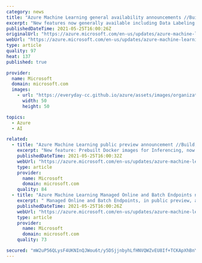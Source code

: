 ```yaml
---
category: news
title: "Azure Machine Learning general availability announcements //Build, May 2021"
excerpt: "New features now generally available including Data Labeling – Image Instance Segmentation and MLflow support "
publishedDateTime: 2021-05-25T16:00:26Z
originalUrl: "https://azure.microsoft.com/en-us/updates/azure-machine-learning-general-availability-announcements-build-may-2021/"
webUrl: "https://azure.microsoft.com/en-us/updates/azure-machine-learning-general-availability-announcements-build-may-2021/"
type: article
quality: 97
heat: 137
published: true

provider:
  name: Microsoft
  domain: microsoft.com
  images:
    - url: "https://everyday-cc.github.io/azure/assets/images/organizations/microsoft.com-50x50.jpg"
      width: 50
      height: 50

topics:
  - Azure
  - AI

related:
  - title: "Azure Machine Learning public preview announcement //Build, May 2021"
    excerpt: "New feature: Prebuilt Docker images for Inferencing, now in public preview."
    publishedDateTime: 2021-05-25T16:00:32Z
    webUrl: "https://azure.microsoft.com/en-us/updates/azure-machine-learning-public-preview-announcement-build-may-2021/"
    type: article
    provider:
      name: Microsoft
      domain: microsoft.com
    quality: 84
  - title: "Azure Machine Learning Managed Online and Batch Endpoints now in public preview //Build 2021."
    excerpt: " Managed Online and Batch Endpoints, in public preview, allow for seamless deployment and operationalization "
    publishedDateTime: 2021-05-25T16:00:26Z
    webUrl: "https://azure.microsoft.com/en-us/updates/azure-machine-learning-managed-online-and-batch-endpoints-now-in-public-preview-build-2021/"
    type: article
    provider:
      name: Microsoft
      domain: microsoft.com
    quality: 73

secured: "mW2uP56QLysF4UKNInQJWou6t/y5DSjjnbyhLfHNVQWZvEU8If+TCKApXhBnYkACHA4lj1ZY4vPrKMr9l5l3q8/im2BfUq3ibAFfnZtgzzAZor04NLGvZ4Evs4wvpKb8rQlngNCUcqN5LPTHzCp1joQdCgQPomiPhJm6gdIvlKRCDKJc79B418rSCIWcp8CqPv9lOKJi3jecVj+QyGRZywzVjPQ+HIBZNuiEqQaoQWWSCDqqic2AL69hQnP4jEOo4bWDvZI+I6VNPTJ9N1/gd6+4jNFnhIl88dPhDEaGEAH6TPw0/EwR76q6/5hEg9JnckID4SOQxge51Q1jcQflCEgA5pYX855UBMmu8BQBuVs=;HgJdgqrOAa12VoVWhzD8Xg=="
---
```


